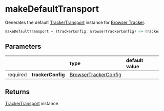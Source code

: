 # makeDefaultTransport

Generates the default [TrackerTransport](/tracking/browser/api-reference/core/TrackerTransport.md) instance for [Browser Tracker](/tracking/browser/api-reference/general/BrowserTracker.md).

```typescript
makeDefaultTransport = (trackerConfig: BrowserTrackerConfig) => TrackerTransportInterface
```

## Parameters
|          |                   | type                                                                                | default value
| :-:      | :--               | :--                                                                                 | :--           
| required | **trackerConfig** | [BrowserTrackerConfig](/tracking/browser/api-reference/definitions/BrowserTrackerConfig.md) |

## Returns
[TrackerTransport](/tracking/browser/api-reference/core/TrackerTransport.md) instance
